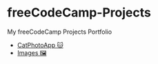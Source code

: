 # freeCodeCamp-Projects
My freeCodeCamp Projects Portfolio
<ul>
<li>
<a href="https://github.com/jennisa1/freeCodeCamp-Projects/tree/main/Cat%20Photo%20Album%20app" onclick="window.open('https://github.com/jennisa1/freeCodeCamp-Projects/tree/main/Cat%20Photo%20Album%20app', '_self'); target="blank">CatPhotoApp 🐱
</li>
<li>                                                                                                                 
<a href="https://github.com/jennisa1/freeCodeCamp-Projects/tree/main/Cat%20Photo%20Album%20app/Images" onclick="window.open('https://github.com/jennisa1/freeCodeCamp-Projects/tree/main/Cat%20Photo%20Album%20app', '_self'); target="blank">Images 🖼️ 
</li>
</ul>
